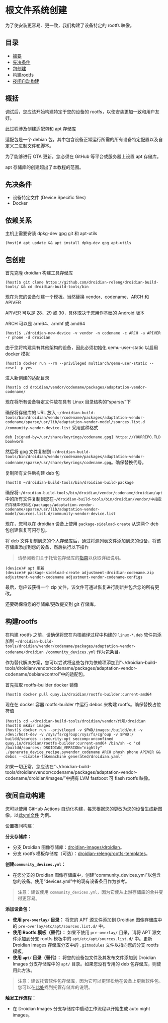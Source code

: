 根文件系统创建
===============

为了使安装更容易、更一致，我们构建了设备特定的 rootfs 映像。

目录
-----------------

* [摘要](#摘要)
* [先决条件](#先决条件)
* [包创建](#包创建)
* [构建rootfs](#构建rootfs)
* [夜间自动构建](#夜间自动构建)

概括
--------

调试后，您应该开始构建特定于您的设备的 rootfs，以使安装更加一致和用户友好。

此过程涉及创建适配包和 apt 存储库

适配包是一个 debian 包，其中包含设备正常运行所需的所有设备特定配置以及自定义二进制文件和脚本。

为了能够进行 OTA 更新，您必须在 GitHub 等平台或服务器上设置 apt 存储库。

apt 存储库的创建超出了本教程的范围。

先决条件
-------------

* 设备特定文件 (Device Specific files)
* Docker

依赖关系
------------

主机上需要安装 dpkg-dev gpg git 和 apt-utils

	(host)# apt update && apt install dpkg-dev gpg apt-utils

包创建
----------------

首先克隆 droidian 构建工具存储库

	(host)$ git clone https://github.com/droidian-releng/droidian-build-tools/ && cd droidian-build-tools/bin

现在为您的设备创建一个模板。当然替换 vendor、codename、ARCH 和 APIVER

APIVER 可以是 28、29 或 30，具体取决于您用作基础的 Android 版本

ARCH 可以是 arm64、armhf 或 amd64

	(host)$ ./droidian-new-device -v vendor -n codename -c ARCH -a APIVER -r phone -d droidian

由于您将构建具有其他架构的设备，因此必须初始化 qemu-user-static 以启用 docker 模拟

	(host)$ docker run --rm --privileged multiarch/qemu-user-static --reset -p yes

进入新创建的适配目录

	(host)$ cd droidian/vendor/codename/packages/adaptation-vendor-codename/

现在将所有设备特定文件放在具有 Linux 目录结构的“sparse/”下

确保将存储库的 URL 放入 `~/droidian-build-tools/bin/droidian/vendor/codename/packages/adaptation-vendor-codename/sparse/usr/lib/adaptation-vendor-model/sources.list.d /community-vendor-device.list` 采用这种格式

`deb [signed-by=/usr/share/keyrings/codename.gpg] https://YOURREPO.TLD bookworm`

然后将 gpg 文件复制到 `~/droidian-build-tools/bin/droidian/vendor/codename/packages/adaptation-vendor-codename/sparse/usr/share/keyrings/codename.gpg`。确保替换代号。

复制所有文件后构建 deb 包

	(host)$ ~/droidian-build-tools/bin/droidian-build-package

确保将`~/droidian-build-tools/bin/droidian/vendor/codename/droidian/apt`中的所有文件复制到您在`~/droidian-build-tools/bin/droidian/vendor/中指定的存储库代码名/packages/adaptation-vendor-codename/sparse/usr/lib/adaptation-vendor-model/sources.list.d/community-vendor-device.list`

现在，您可以在 droidian 设备上使用 `package-sideload-create` 从这两个 deb 包创建恢复可闪存包。

将 deb 文件复制到您的个人存储库后，通过将源列表文件添加到您的设备，将该存储库添加到您的设备，然后执行以下操作
> 请参阅我们关于托管包存储库的[指南](./host-package-repo.md)以获取详细说明。

	(device)# apt 更新
	(device)# package-sideload-create adjustment-droidian-codename.zip adjustment-vendor-codename adjustment-vendor-codename-configs

最后，您应该获得一个 zip 文件，该文件可通过恢复进行刷新并包含您的所有更改。

还要确保将您的存储库/更改提交到 git 存储库。

构建rootfs
-------------------

在构建 rootfs 之前，请确保将您在内核编译过程中构建的 `linux-*.deb` 软件包添加到 `~/droidian-build-tools/droidian/vendor/codename/packages/adaptation-vendor-codename/droidian /community_devices.yml` 作为包条目。

作为替代解决方案，您可以尝试将这些包作为依赖项添加到“~/droidian-build-tools/droidian/vendor/codename/packages/adaptation-vendor-codename/debian/control”中的适配包。

首先拉取 rootfs-builder docker 镜像

	(host)$ docker pull quay.io/droidian/rootfs-builder:current-amd64

现在在 docker 容器 rootfs-builder 中运行 debos 来构建 rootfs。确保替换占位符值

	(host)$ cd ~/droidian-build-tools/droidian/vendor/代号/droidian
	(host)$ mkdir images
	(host)$ docker run --privileged -v $PWD/images:/buildd/out -v /dev:/host-dev -v /sys/fs/cgroup:/sys/fs/cgroup -v $PWD:/ buildd/sources --security-opt seccomp:unconfined quay.io/droidian/rootfs-builder:current-amd64 /bin/sh -c 'cd /buildd/sources; DROIDIAN_VERSION="nightly" ./generate_device_recipe.pyvendor_codename ARCH phosh phone APIVER && debos --disable-fakemachine generated/droidian.yaml'

如果一切正常，您应该在“~/droidian-build-tools/droidian/vendor/codename/packages/adaptation-vendor-codename/droidian/images/”中拥有 LVM fastboot 可 flash  rootfs 映像。

夜间自动构建
------------------------

您可以使用 GitHub Actions 自动化构建，每天根据您的更改为您的设备生成新图像。以[此yml文件](https://github.com/droidian-onclite/droidian-images/blob/bookworm/.github/workflows/release.yml) 为例。

设置夜间构建：

**分支存储库：**
- 分支 Droidian 图像存储库：[droidian-images/droidian](https://github.com/droidian-images/droidian)。
- 分支 rootfs 模板存储库（可选）：[droidian-releng/rootfs-templates](https://github.com/droidian-releng/rootfs-templates)。

**创建`community_devices.yml`：**
- 在您分支的 Droidian 图像存储库中，创建“community_devices.yml”以包含您的设备。使用“devices.yml”中的现有设备条目作为参考。
> 注意：建议使用 `community_devices.yml`，因为它使从上游存储库的合并变得更容易。

**添加设备包：**
- **使用 `pre-overlay/` 目录：** 将您的 APT 源文件添加到 Droidian 图像存储库中的 `pre-overlay/etc/apt/sources.list.d/` 中。
- **使用 Rootfs 模板（替代）：** 如果不使用 `pre-overlay/` 目录，请将 APT 源文件添加到分支 rootfs 模板中的 `apt/etc/apt/sources.list.d/` 中。更新 Droidian Images 存储库分支中的 `.gitmodules` 文件以指向您的分支 rootfs 模板。
- **使用 `apt/` 目录（替代）：** 将您的设备包文件及其发布文件添加到 Droidian Images 分支存储库中的 `apt/` 目录。如果您没有专用的 deb 包存储库，则使用此方法。

> 注意：建议托管软件包存储库，因为它可以更轻松地在设备上更新软件包。您可以在[此处](./host-package-repo.md)找到托管存储库的说明。

**触发工作流程：**
- 在 Droidian Images 分支存储库中启动工作流程以开始生成 auto night images。
